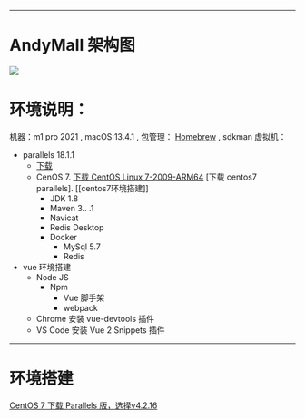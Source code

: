 
----
# AndyMall 架构图
![](https://i.imgur.com/PDv6F32.png)


# 环境说明：

机器：m1 pro 2021  , macOS:13.4.1 ,
包管理： [Homebrew](Configuration/homebrew/Homebrew.md) , sdkman 
虚拟机：
- parallels 18.1.1  
	- [下载](https://luoxx.top/archives/pd-18-active)
	- CenOS 7.  [下载 CentOS Linux 7-2009-ARM64](https://www.centos.org/download/) [下载 centos7 parallels]. [[centos7环境搭建]]
		- JDK 1.8
		- Maven 3.. .1
		- Navicat
		- Redis Desktop
		- Docker
			- MySql 5.7
			- Redis
- vue 环境搭建
	- Node JS
		- Npm
			- Vue 脚手架
			- webpack
	- Chrome 安装 vue-devtools 插件
	- VS Code 安装 Vue 2 Snippets 插件


----
# 环境搭建

[CentOS 7 下载 Parallels 版，选择v4.2.16](https://app.vagrantup.com/generic/boxes/centos7)



